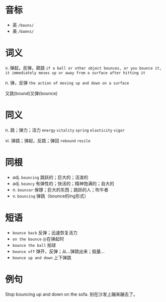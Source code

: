 # 音标

- 英 `/bauns/`
- 美 `/baʊns/`

# 词义

v. 弹起，反弹，颠跳
`if a ball or other object bounces, or you bounce it, it immediately moves up or away from a surface after hitting it`

n. 弹，反弹
`the action of moving up and down on a surface`



又跳(bound)又弹(bounce)

# 同义

n. 跳；弹力；活力
`energy` `vitality` `spring` `elasticity` `vigor`

vi. 弹跳；弹起，反跳；弹回
`rebound` `resile`

# 同根

- adj. `bouncing` 跳跃的；巨大的；活泼的
- adj. `bouncy` 有弹性的；快活的；精神饱满的；自大的
- n. `bouncer` 保镖；巨大的东西；跳跃的人；吹牛者
- v. `bouncing` 弹跳（bounce的ing形式）

# 短语

- `bounce back` 反弹；迅速恢复活力
- `on the bounce` ◎在弹起时
- `bounce the ball` 拍球
- `bounce off` 弹开，反弹；从…弹跳出来；掂量…
- `bounce up and down` 上下弹跳

# 例句

Stop bouncing up and down on the sofa.
别在沙发上蹦来蹦去了。


